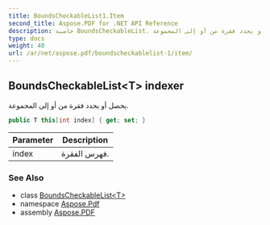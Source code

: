 ```yaml
---
title: BoundsCheckableList1.Item
second_title: Aspose.PDF for .NET API Reference
description: خاصية BoundsCheckableList. يحصل أو يحدد فقرة من أو إلى المجموعة
type: docs
weight: 40
url: /ar/net/aspose.pdf/boundscheckablelist-1/item/
---
```

## BoundsCheckableList&lt;T&gt; indexer

يحصل أو يحدد فقرة من أو إلى المجموعة.

```csharp
public T this[int index] { get; set; }
```

| Parameter | Description |
| --- | --- |
| index | فهرس الفقرة. |

### See Also

* class [BoundsCheckableList&lt;T&gt;](../)
* namespace [Aspose.Pdf](../../../aspose.pdf/)
* assembly [Aspose.PDF](../../../)